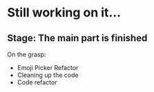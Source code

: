 # Still working on it...

## Stage: The main part is finished

On the grasp:
- Emoji Picker Refactor
- Cleaning up the code
- Code refactor